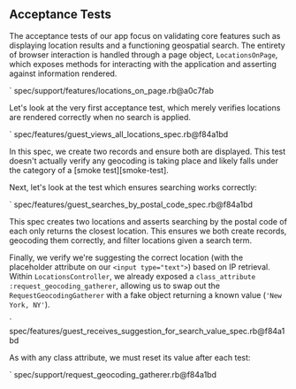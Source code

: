 ## Acceptance Tests

The acceptance tests of our app focus on validating core features such as
displaying location results and a functioning geospatial search. The entirety
of browser interaction is handled through a page object, `LocationsOnPage`,
which exposes methods for interacting with the application and asserting
against information rendered.

` spec/support/features/locations_on_page.rb@a0c7fab

Let's look at the very first acceptance test, which merely verifies locations
are rendered correctly when no search is applied.

` spec/features/guest_views_all_locations_spec.rb@f84a1bd

In this spec, we create two records and ensure both are displayed. This test
doesn't actually verify any geocoding is taking place and likely falls under the
category of a [smoke test][smoke-test].

Next, let's look at the test which ensures searching works correctly:

` spec/features/guest_searches_by_postal_code_spec.rb@f84a1bd

This spec creates two locations and asserts searching by the postal code of
each only returns the closest location. This ensures we both create records,
geocoding them correctly, and filter locations given a search term.

Finally, we verify we're suggesting the correct location (with the placeholder
attribute on our `<input type="text">`) based on IP retrieval. Within
`LocationsController`, we already exposed a `class_attribute
:request_geocoding_gatherer`, allowing us to swap out the
`RequestGeocodingGatherer` with a fake object returning a known value (`'New
York, NY'`).

` spec/features/guest_receives_suggestion_for_search_value_spec.rb@f84a1bd

As with any class attribute, we must reset its value after each test:

` spec/support/request_geocoding_gatherer.rb@f84a1bd

